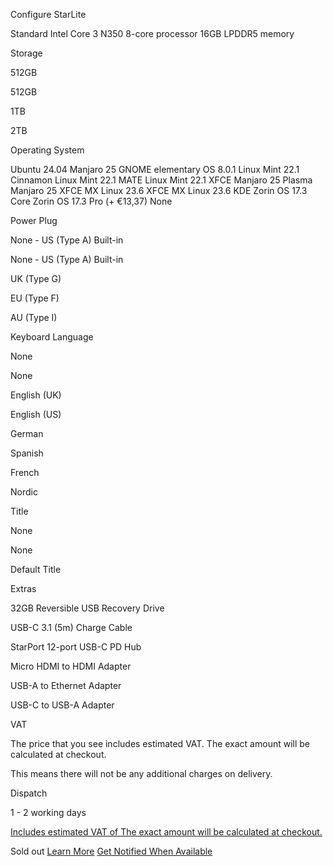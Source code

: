 Configure
StarLite

Standard
Intel Core 3 N350 8-core processor
16GB LPDDR5 memory

 Storage

 512GB

512GB

1TB

2TB

Operating System

 Ubuntu 24.04  Manjaro 25 GNOME  elementary OS 8.0.1  Linux Mint 22.1 Cinnamon  Linux Mint 22.1 MATE  Linux Mint 22.1 XFCE  Manjaro 25 Plasma  Manjaro 25 XFCE  MX Linux 23.6 XFCE  MX Linux 23.6 KDE  Zorin OS 17.3 Core  Zorin OS 17.3 Pro (+ €13,37)  None

 Power Plug

 None - US (Type A) Built-in

None - US (Type A) Built-in

UK (Type G)

EU (Type F)

AU (Type I)

 Keyboard Language

 None

None

English (UK)

English (US)

German

Spanish

French

Nordic

 Title

 None

None

Default Title

Extras

32GB Reversible USB Recovery Drive

USB-C 3.1 (5m)  Charge Cable

StarPort 12-port USB-C PD Hub

Micro HDMI to HDMI Adapter

USB-A to Ethernet Adapter

USB-C to USB-A Adapter

 VAT

 The price that you see includes estimated VAT. The exact amount will be calculated at checkout.

 This means there will not be any additional charges on delivery.

Dispatch

1 - 2 working days

[Includes estimated VAT of The exact amount will be calculated at checkout.](#tax)

 Sold out [Learn More](/pages/starlite) [Get Notified When Available](#)
